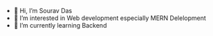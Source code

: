 - 👋 Hi, I’m Sourav Das
- 👀 I’m interested in Web development especially MERN Delelopment
- 🌱 I’m currently learning Backend

<!---
Sourav12061999/Sourav12061999 is a ✨ special ✨ repository because its `README.md` (this file) appears on your GitHub profile.
You can click the Preview link to take a look at your changes.
--->
